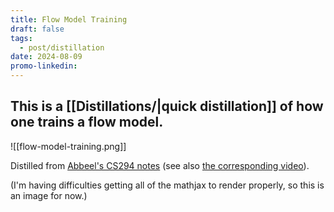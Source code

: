```yaml
---
title: Flow Model Training
draft: false
tags:
  - post/distillation
date: 2024-08-09
promo-linkedin:
---
```

## This is a [[Distillations/|quick distillation]] of how one trains a flow model.

![[flow-model-training.png]]

Distilled from [Abbeel's CS294 notes](https://drive.google.com/file/d/1j-3ErOVr8gPLEbN6J4jBeO84I7CqQdde/view) (see also [the corresponding video](https://www.youtube.com/watch?v=JBb5sSC0JoY)).

(I'm having difficulties getting all of the mathjax to render properly, so this is an image for now.)
